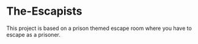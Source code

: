 # The-Escapists
This project is based on a prison themed escape room where you have to escape as a prisoner.